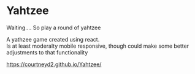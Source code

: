 # Yahtzee
Waiting.... So play a round of yahtzee 

A yathzee game created using react.  
Is at least moderalty mobile responsive, though could make some better adjustments to that functionality

https://courtneyd2.github.io/Yahtzee/
